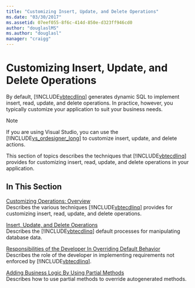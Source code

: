 ```yaml
---
title: "Customizing Insert, Update, and Delete Operations"
ms.date: "03/30/2017"
ms.assetid: 07eef055-8f6c-414d-850e-d323ff946cd0
author: "douglaslMS"
ms.author: "douglasl"
manager: "craigg"
---
```

# Customizing Insert, Update, and Delete Operations
By default, [!INCLUDE[vbtecdlinq](../../../../../../includes/vbtecdlinq-md.md)] generates dynamic SQL to implement insert, read, update, and delete operations. In practice, however, you typically customize your application to suit your business needs.  
  
> [!NOTE]
>  If you are using Visual Studio, you can use the [!INCLUDE[vs_ordesigner_long](../../../../../../includes/vs-ordesigner-long-md.md)] to customize insert, update, and delete actions.  
  
 This section of topics describes the techniques that [!INCLUDE[vbtecdlinq](../../../../../../includes/vbtecdlinq-md.md)] provides for customizing insert, read, update, and delete operations in your application.  
  
## In This Section  
 [Customizing Operations: Overview](../../../../../../docs/framework/data/adonet/sql/linq/customizing-operations-overview.md)  
 Describes the various techniques [!INCLUDE[vbtecdlinq](../../../../../../includes/vbtecdlinq-md.md)] provides for customizing insert, read, update, and delete operations.  
  
 [Insert, Update, and Delete Operations](../../../../../../docs/framework/data/adonet/sql/linq/insert-update-and-delete-operations.md)  
 Describes the [!INCLUDE[vbtecdlinq](../../../../../../includes/vbtecdlinq-md.md)] default processes for manipulating database data.  
  
 [Responsibilities of the Developer In Overriding Default Behavior](../../../../../../docs/framework/data/adonet/sql/linq/responsibilities-of-the-developer-in-overriding-default-behavior.md)  
 Describes the role of the developer in implementing requirements not enforced by [!INCLUDE[vbtecdlinq](../../../../../../includes/vbtecdlinq-md.md)].  
  
 [Adding Business Logic By Using Partial Methods](../../../../../../docs/framework/data/adonet/sql/linq/adding-business-logic-by-using-partial-methods.md)  
 Describes how to use partial methods to override autogenerated methods.
